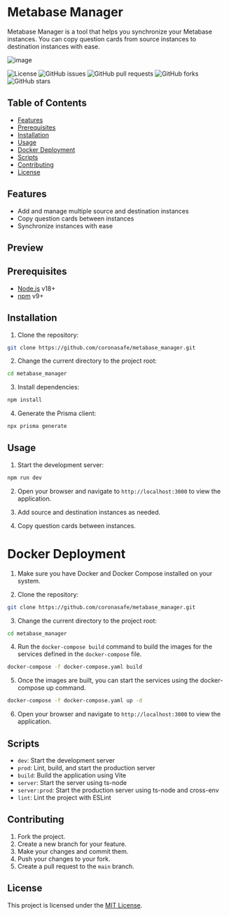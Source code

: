 # Metabase Manager

Metabase Manager is a tool that helps you synchronize your Metabase instances. You can copy question cards from source instances to destination instances with ease.

![image](https://github.com/coronasafe/metabase_manager/assets/3626859/828941b6-967b-4187-be0e-f20be4d48291)

![License](https://img.shields.io/github/license/coronasafe/metabase_manager)
![GitHub issues](https://img.shields.io/github/issues/coronasafe/metabase_manager)
![GitHub pull requests](https://img.shields.io/github/issues-pr/coronasafe/metabase_manager)
![GitHub forks](https://img.shields.io/github/forks/coronasafe/metabase_manager)
![GitHub stars](https://img.shields.io/github/stars/coronasafe/metabase_manager)


## Table of Contents

- [Features](#features)
- [Prerequisites](#prerequisites)
- [Installation](#installation)
- [Usage](#usage)
- [Docker Deployment](#docker)
- [Scripts](#scripts)
- [Contributing](#contributing)
- [License](#license)

## Features

- Add and manage multiple source and destination instances
- Copy question cards between instances
- Synchronize instances with ease

## Preview

## Prerequisites

- [Node.js](https://nodejs.org/) v18+
- [npm](https://www.npmjs.com/) v9+

## Installation

1. Clone the repository:

```bash
git clone https://github.com/coronasafe/metabase_manager.git
```

2. Change the current directory to the project root:

```bash
cd metabase_manager
```

3. Install dependencies:

```bash
npm install
```

4. Generate the Prisma client:
    
```bash
npx prisma generate
```

## Usage

1. Start the development server:

```bash
npm run dev
```

2. Open your browser and navigate to `http://localhost:3000` to view the application.

3. Add source and destination instances as needed.

4. Copy question cards between instances.

# Docker Deployment

1. Make sure you have Docker and Docker Compose installed on your system.

2. Clone the repository:

```bash
git clone https://github.com/coronasafe/metabase_manager.git
```

3. Change the current directory to the project root:

```bash
cd metabase_manager
```

4. Run the `docker-compose build` command to build the images for the services defined in the `docker-compose` file.

```bash
docker-compose -f docker-compose.yaml build
```

5. Once the images are built, you can start the services using the docker-compose up command.

```bash
docker-compose -f docker-compose.yaml up -d
```

6. Open your browser and navigate to `http://localhost:3000` to view the application.

## Scripts

- `dev`: Start the development server
- `prod`: Lint, build, and start the production server
- `build`: Build the application using Vite
- `server`: Start the server using ts-node
- `server:prod`: Start the production server using ts-node and cross-env
- `lint`: Lint the project with ESLint

## Contributing

1. Fork the project.
2. Create a new branch for your feature.
3. Make your changes and commit them.
4. Push your changes to your fork.
5. Create a pull request to the `main` branch.

## License

This project is licensed under the [MIT License](LICENSE).
